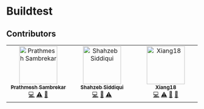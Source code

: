 # Buildtest
## Contributors

<!-- ALL-CONTRIBUTORS-LIST:START - Do not remove or modify this section -->
<!-- prettier-ignore-start -->
<!-- markdownlint-disable -->
<table>
  <tbody>
    <tr>
      <td align="center" valign="top" width="14.28%"><a href="https://github.com/prathmesh4321"><img src="https://avatars.githubusercontent.com/u/35829130?v=4?s=100" width="100px;" alt="Prathmesh Sambrekar"/><br /><sub><b>Prathmesh Sambrekar</b></sub></a><br /><a href="https://github.com/buildtesters/buildtest/commits?author=prathmesh4321" title="Code">💻</a> <a href="https://github.com/buildtesters/buildtest/commits?author=prathmesh4321" title="Tests">⚠️</a> <a href="https://github.com/buildtesters/buildtest/commits?author=prathmesh4321" title="Documentation">📖</a></td>
      <td align="center" valign="top" width="14.28%"><a href="https://www.linkedin.com/in/shahzebmsiddiqui/"><img src="https://avatars.githubusercontent.com/u/12942230?v=4?s=100" width="100px;" alt="Shahzeb Siddiqui"/><br /><sub><b>Shahzeb Siddiqui</b></sub></a><br /><a href="https://github.com/buildtesters/buildtest/commits?author=shahzebsiddiqui" title="Code">💻</a> <a href="https://github.com/buildtesters/buildtest/commits?author=shahzebsiddiqui" title="Documentation">📖</a> <a href="https://github.com/buildtesters/buildtest/commits?author=shahzebsiddiqui" title="Tests">⚠️</a></td>
      <td align="center" valign="top" width="14.28%"><a href="https://github.com/xiang18"><img src="https://avatars.githubusercontent.com/u/39176411?v=4?s=100" width="100px;" alt="Xiang18"/><br /><sub><b>Xiang18</b></sub></a><br /><a href="https://github.com/buildtesters/buildtest/commits?author=Xiang18" title="Code">💻</a> <a href="https://github.com/buildtesters/buildtest/commits?author=Xiang18" title="Tests">⚠️</a> <a href="https://github.com/buildtesters/buildtest/commits?author=Xiang18" title="Documentation">📖</a> <a href="https://github.com/buildtesters/buildtest/issues?q=author%3AXiang18" title="Bug reports">🐛</a></td>
    </tr>
  </tbody>
</table>

<!-- markdownlint-restore -->
<!-- prettier-ignore-end -->

<!-- ALL-CONTRIBUTORS-LIST:END -->